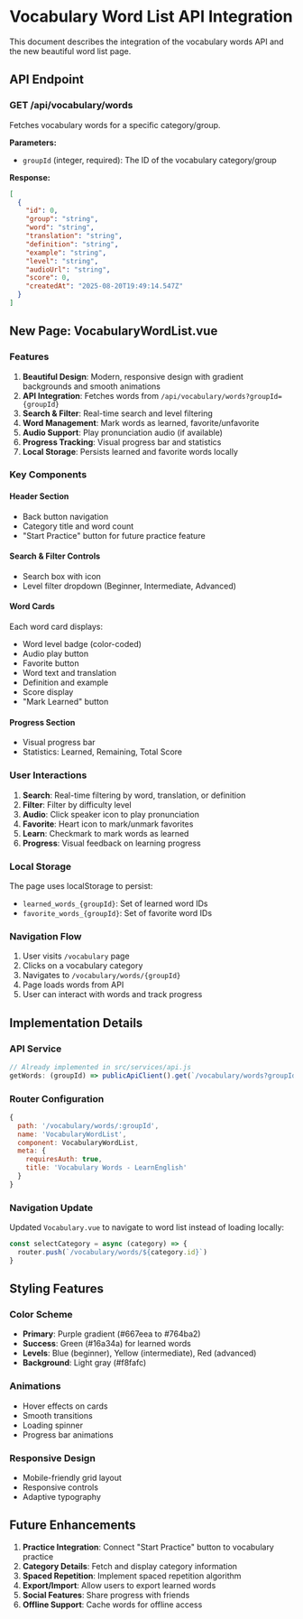 # Vocabulary Word List API Integration

This document describes the integration of the vocabulary words API and the new beautiful word list page.

## API Endpoint

### GET /api/vocabulary/words
Fetches vocabulary words for a specific category/group.

**Parameters:**
- `groupId` (integer, required): The ID of the vocabulary category/group

**Response:**
```json
[
  {
    "id": 0,
    "group": "string",
    "word": "string",
    "translation": "string",
    "definition": "string",
    "example": "string",
    "level": "string",
    "audioUrl": "string",
    "score": 0,
    "createdAt": "2025-08-20T19:49:14.547Z"
  }
]
```

## New Page: VocabularyWordList.vue

### Features

1. **Beautiful Design**: Modern, responsive design with gradient backgrounds and smooth animations
2. **API Integration**: Fetches words from `/api/vocabulary/words?groupId={groupId}`
3. **Search & Filter**: Real-time search and level filtering
4. **Word Management**: Mark words as learned, favorite/unfavorite
5. **Audio Support**: Play pronunciation audio (if available)
6. **Progress Tracking**: Visual progress bar and statistics
7. **Local Storage**: Persists learned and favorite words locally

### Key Components

#### Header Section
- Back button navigation
- Category title and word count
- "Start Practice" button for future practice feature

#### Search & Filter Controls
- Search box with icon
- Level filter dropdown (Beginner, Intermediate, Advanced)

#### Word Cards
Each word card displays:
- Word level badge (color-coded)
- Audio play button
- Favorite button
- Word text and translation
- Definition and example
- Score display
- "Mark Learned" button

#### Progress Section
- Visual progress bar
- Statistics: Learned, Remaining, Total Score

### User Interactions

1. **Search**: Real-time filtering by word, translation, or definition
2. **Filter**: Filter by difficulty level
3. **Audio**: Click speaker icon to play pronunciation
4. **Favorite**: Heart icon to mark/unmark favorites
5. **Learn**: Checkmark to mark words as learned
6. **Progress**: Visual feedback on learning progress

### Local Storage

The page uses localStorage to persist:
- `learned_words_{groupId}`: Set of learned word IDs
- `favorite_words_{groupId}`: Set of favorite word IDs

### Navigation Flow

1. User visits `/vocabulary` page
2. Clicks on a vocabulary category
3. Navigates to `/vocabulary/words/{groupId}`
4. Page loads words from API
5. User can interact with words and track progress

## Implementation Details

### API Service
```javascript
// Already implemented in src/services/api.js
getWords: (groupId) => publicApiClient().get(`/vocabulary/words?groupId=${groupId}`)
```

### Router Configuration
```javascript
{
  path: '/vocabulary/words/:groupId',
  name: 'VocabularyWordList',
  component: VocabularyWordList,
  meta: {
    requiresAuth: true,
    title: 'Vocabulary Words - LearnEnglish'
  }
}
```

### Navigation Update
Updated `Vocabulary.vue` to navigate to word list instead of loading locally:
```javascript
const selectCategory = async (category) => {
  router.push(`/vocabulary/words/${category.id}`)
}
```

## Styling Features

### Color Scheme
- **Primary**: Purple gradient (#667eea to #764ba2)
- **Success**: Green (#16a34a) for learned words
- **Levels**: Blue (beginner), Yellow (intermediate), Red (advanced)
- **Background**: Light gray (#f8fafc)

### Animations
- Hover effects on cards
- Smooth transitions
- Loading spinner
- Progress bar animations

### Responsive Design
- Mobile-friendly grid layout
- Responsive controls
- Adaptive typography

## Future Enhancements

1. **Practice Integration**: Connect "Start Practice" button to vocabulary practice
2. **Category Details**: Fetch and display category information
3. **Spaced Repetition**: Implement spaced repetition algorithm
4. **Export/Import**: Allow users to export learned words
5. **Social Features**: Share progress with friends
6. **Offline Support**: Cache words for offline access
